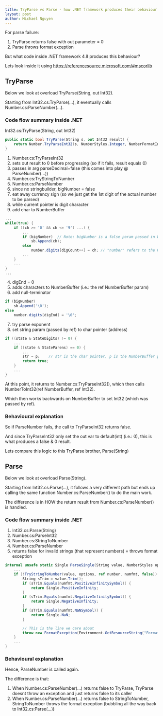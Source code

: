 ```yaml
---
title: TryParse vs Parse - how .NET framework produces their behaviour internally for non-number strings
layout: post
author: Michael Nguyen
---
```

For parse failure:
1. TryParse returns false with out parameter = 0
2. Parse throws format exception

But what code inside .NET framework 4.8 produces this behaviour?

Lets look inside it using https://referencesource.microsoft.com/#mscorlib

## TryParse
Below we look at overload TryParse(String, out Int32).

Starting from Int32.cs:TryParse(...), it eventually calls Number.cs:ParseNumber(...).

### Code flow summary inside .NET
Int32.cs:TryParse(String, out Int32)

```c#
public static bool TryParse(String s, out Int32 result) {
	return Number.TryParseInt32(s, NumberStyles.Integer, NumberFormatInfo.CurrentInfo, out result);
}
```


1. Number.cs:TryParseInt32
2. sets out result to 0 before progressing (so if it fails, result equals 0)
3. passes in arg parseDecimal=false (this comes into play @ ParseNumber(...))
4. Number.cs:TryStringToNumber
5. Number.cs:ParseNumber
6. since no stringbuilder, bigNumber = false
7. eat away currency sign (so we just get the 1st digit of the actual number to be parsed)
8. while current pointer is digit character
9. add char to NumberBuffer

```c#
...
while(true) {
	if ((ch >= '0' && ch <= '9') ...) {
		...
		if (bigNumber)	// Note: bigNumber is a false param passed in by Int32.cs:TryParse()
			sb.Append(ch);
		else
			number.digits[digCount++] = ch;	// "number" refers to the NumberBuffer
		...
	}
	...
}
...
```

4. digEnd = 0
5. adds characters to NumberBuffer (i.e.: the ref NumberBuffer param)
6. add null-terminator

```c#
if (bigNumber)
	sb.Append('\0');
else
	number.digits[digEnd] = '\0';
```

7. try parse exponent
8. set string param (passed by ref) to char pointer (address)

```c#
if ((state & StateDigits) != 0) {
	...
	if ((state & StateParens) == 0) {
		...
		str = p;	// str is the char pointer, p is the NumberBuffer pointer
		return true;
	}
	...
}
```

At this point, it returns to Number.cs:TryParseInt32(), which then calls NumberToInt32(ref NumberBuffer, ref Int32).

Which then works backwards on NumberBuffer to set Int32 (which was passed by ref).

### Behavioural explanation
So if ParseNumber fails, the call to TryParseInt32 returns false.

And since TryParseInt32 only set the out var to default(int) (i.e.: 0), this is what produces a false & 0 result.

Lets compare this logic to this TryParse brother, Parse(String)

## Parse
Below we look at overload Parse(String).

Starting from Int32.cs:Parse(...), it follows a very different path but ends up calling the same function Number.cs:ParseNumber() to do the main work.

The difference is in HOW the return result from Number.cs:ParseNumber() is handled.

### Code flow summary inside .NET
1. Int32.cs:Parse(String)
2. Number.cs:ParseInt32
3. Number.cs:StringToNumber
4. Number.cs:ParseNumber
5. returns false for invalid strings (that represent numbers) = throws format exception

```c#
internal unsafe static Single ParseSingle(String value, NumberStyles options, NumberFormatInfo numfmt) {
	...
	if (!TryStringToNumber(value, options, ref number, numfmt, false)) {
		String sTrim = value.Trim();
		if (sTrim.Equals(numfmt.PositiveInfinitySymbol)) {
			return Single.PositiveInfinity;
		}
		if (sTrim.Equals(numfmt.NegativeInfinitySymbol)) {
			return Single.NegativeInfinity;
		}
		if (sTrim.Equals(numfmt.NaNSymbol)) {
			return Single.NaN;
		}

		// This is the line we care about
		throw new FormatException(Environment.GetResourceString("Format_InvalidString"));
	}
	...
}
```
	
### Behavioural explanation
Hence, ParseNumber is called again.

The difference is that:
1. When Number.cs:ParseNumber(...) returns false to TryParse, TryParse doesnt throw an exception and just returns false to its caller
2. When Number.cs:ParseNumber(...) returns false to StringToNumber, StringToNumber throws the format exception (bubbling all the way back to Int32.cs:Parse(...))